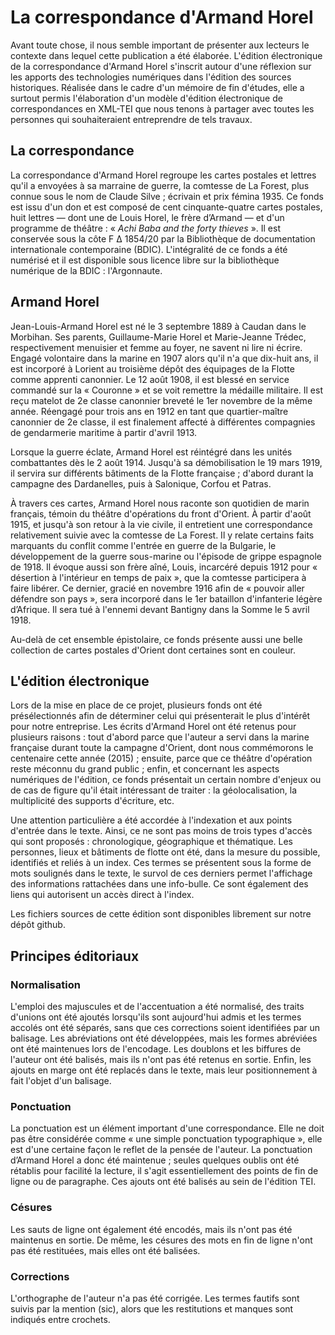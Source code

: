 # La correspondance d'Armand Horel

Avant toute chose, il nous semble important de présenter aux lecteurs le contexte dans lequel cette publication a été élaborée. L'édition électronique de la correspondance d'Armand Horel s'inscrit autour d'une réflexion sur les apports des technologies numériques dans l'édition des sources historiques. Réalisée dans le cadre d'un mémoire de fin d'études, elle a surtout permis l'élaboration d'un modèle d'édition électronique de correspondances en XML-TEI que nous tenons à partager avec toutes les personnes qui souhaiteraient entreprendre de tels travaux.

## La correspondance
La correspondance d'Armand Horel regroupe les cartes postales et lettres qu'il a envoyées à sa marraine de guerre, la comtesse de La Forest, plus connue sous le nom de Claude Silve ; écrivain et prix fémina 1935. Ce fonds est issu d'un don et est composé de cent cinquante-quatre cartes postales, huit lettres — dont une de Louis Horel, le frère d’Armand — et d'un programme de théâtre : « *Achi Baba and the forty thieves* ». Il est conservée sous la côte F Δ 1854/20 par la Bibliothèque de documentation internationale contemporaine (BDIC). L'intégralité de ce fonds a été numérisé et il est disponible sous licence libre sur la bibliothèque numérique de la BDIC : l'Argonnaute.

## Armand Horel
Jean-Louis-Armand Horel est né le 3 septembre 1889 à Caudan dans le Morbihan. Ses parents, Guillaume-Marie Horel et Marie-Jeanne Trédec, respectivement menuisier et femme au foyer, ne savent ni lire ni écrire. Engagé volontaire dans la marine en 1907 alors qu'il n'a que dix-huit ans, il est incorporé à Lorient au troisième dépôt des équipages de la Flotte comme apprenti canonnier. Le 12 août 1908, il est blessé en service commandé sur la « Couronne » et se voit remettre la médaille militaire. Il est reçu matelot de 2e classe canonnier breveté le 1er novembre de la même année. Réengagé pour trois ans en 1912 en tant que quartier-maître canonnier de 2e classe, il est finalement affecté à différentes compagnies de gendarmerie maritime à partir d'avril 1913.

Lorsque la guerre éclate, Armand Horel est réintégré dans les unités combattantes dès le 2 août 1914. Jusqu'à sa démobilisation le 19 mars 1919, il servira sur différents bâtiments de la Flotte française ; d'abord durant la campagne des Dardanelles, puis à Salonique, Corfou et Patras.

À travers ces cartes, Armand Horel nous raconte son quotidien de marin français, témoin du théâtre d'opérations du front d'Orient. À partir d'août 1915, et jusqu'à son retour à la vie civile, il entretient une correspondance relativement suivie avec la comtesse de La Forest. Il y relate certains faits marquants du conflit comme l'entrée en guerre de la Bulgarie, le développement de la guerre sous-marine ou l'épisode de grippe espagnole de 1918. Il évoque aussi son frère aîné, Louis, incarcéré depuis 1912 pour « désertion à l'intérieur en temps de paix », que la comtesse participera à faire libérer. Ce dernier, gracié en novembre 1916 afin de « pouvoir aller défendre son pays », sera incorporé dans le 1er bataillon d'infanterie légère d’Afrique. Il sera tué à l'ennemi devant Bantigny dans la Somme le 5 avril 1918.

Au-delà de cet ensemble épistolaire, ce fonds présente aussi une belle collection de cartes postales d'Orient dont certaines sont en couleur.

## L'édition électronique
Lors de la mise en place de ce projet, plusieurs fonds ont été présélectionnés afin de déterminer celui qui présenterait le plus d'intérêt pour notre entreprise. Les écrits d'Armand Horel ont été retenus pour plusieurs raisons : tout d'abord parce que l'auteur a servi dans la marine française durant toute la campagne d'Orient, dont nous commémorons le centenaire cette année (2015) ; ensuite, parce que ce théâtre d'opération reste méconnu du grand public ; enfin, et concernant les aspects numériques de l'édition, ce fonds présentait un certain nombre d'enjeux ou de cas de figure qu'il était intéressant de traiter : la géolocalisation, la multiplicité des supports d'écriture, etc.

Une attention particulière a été accordée à l'indexation et aux points d'entrée dans le texte. Ainsi, ce ne sont pas moins de trois types d'accès qui sont proposés : chronologique, géographique et thématique. Les personnes, lieux et bâtiments de flotte ont été, dans la mesure du possible, identifiés et reliés à un index. Ces termes se présentent sous la forme de mots soulignés dans le texte, le survol de ces derniers permet l'affichage des informations rattachées dans une info-bulle. Ce sont également des liens qui autorisent un accès direct à l'index.

Les fichiers sources de cette édition sont disponibles librement sur notre dépôt github.

## Principes éditoriaux
### Normalisation
L'emploi des majuscules et de l'accentuation a été normalisé, des traits d'unions ont été ajoutés lorsqu'ils sont aujourd'hui admis et les termes accolés ont été séparés, sans que ces corrections soient identifiées par un balisage. Les abréviations ont été développées, mais les formes abréviées ont été maintenues lors de l'encodage. Les doublons et les biffures de l'auteur ont été balisés, mais ils n'ont pas été retenus en sortie. Enfin, les ajouts en marge ont été replacés dans le texte, mais leur positionnement à fait l'objet d'un balisage.

### Ponctuation
La ponctuation est un élément important d'une correspondance. Elle ne doit pas être considérée comme « une simple ponctuation typographique », elle est d'une certaine façon le reflet de la pensée de l'auteur. La ponctuation d’Armand Horel a donc été maintenue ; seules quelques oublis ont été rétablis pour facilité la lecture, il s'agit essentiellement des points de fin de ligne ou de paragraphe. Ces ajouts ont été balisés au sein de l'édition TEI.

### Césures
Les sauts de ligne ont également été encodés, mais ils n'ont pas été maintenus en sortie. De même, les césures des mots en fin de ligne n'ont pas été restituées, mais elles ont été balisées.

### Corrections
L'orthographe de l'auteur n'a pas été corrigée. Les termes fautifs sont suivis par la mention (sic), alors que les restitutions et manques sont indiqués entre crochets.

<!--TODO licence-->
<!--TODO système de fichier-->
